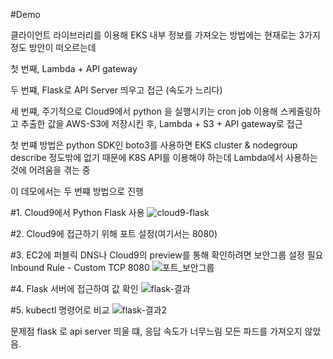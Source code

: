 #Demo

클라이언트 라이브러리를 이용해 EKS 내부 정보를 가져오는 방법에는 현재로는 3가지 정도 방안이
떠오르는데 

첫 번째, Lambda + API gateway 

두 번쨰, Flask로 API Server 띄우고 접근 (속도가 느리다)

세 번쨰, 주기적으로 Cloud9에서 python 을 실행시키는 cron job 이용해 스케줄링하고
추출한 값을 AWS-S3에 저장시킨 후, Lambda + S3 + API gateway로 접근

첫 번쨰 방법은 python SDK인 boto3를 사용하면 EKS cluster & nodegroup describe 정도밖에 없기 때문에
K8S API를 이용해야 하는데 Lambda에서 사용하는 것에 어려움을 겪는 중 

이 데모에서는 두 번쨰 방법으로 진행

#1. Cloud9에서 Python Flask 사용
![cloud9-flask](https://user-images.githubusercontent.com/50174803/124828771-aaf09b80-dfb2-11eb-9cc4-5f7caa1b374b.png)


#2. Cloud9에 접근하기 위해 포트 설정(여기서는 8080)

#3. EC2에 퍼블릭 DNS나 Cloud9의 preview를 통해 확인하려면
보안그룹 설정 필요 Inbound Rule - Custom TCP 8080 
![포트_보안그룹](https://user-images.githubusercontent.com/50174803/124828811-b774f400-dfb2-11eb-97a5-76e2293d7b28.png)

#4. Flask 서버에 접근하여 값 확인 
![flask-결과](https://user-images.githubusercontent.com/50174803/124828849-c6f43d00-dfb2-11eb-950f-71c55cb9f63c.png)

#5. kubectl 명령어로 비교
![flask-결과2](https://user-images.githubusercontent.com/50174803/124828878-d1163b80-dfb2-11eb-9393-02269945783a.png)

문제점
flask 로 api server 띄울 떄, 응답 속도가 너무느림
모든 파드를 가져오지 않았음.
